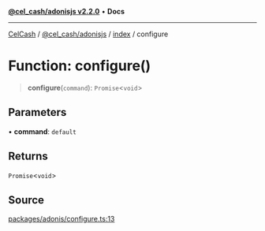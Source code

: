[**@cel_cash/adonisjs v2.2.0**](../../README.md) • **Docs**

***

[CelCash](../../../../packages.md) / [@cel\_cash/adonisjs](../../README.md) / [index](../README.md) / configure

# Function: configure()

> **configure**(`command`): `Promise`\<`void`\>

## Parameters

• **command**: `default`

## Returns

`Promise`\<`void`\>

## Source

[packages/adonis/configure.ts:13](https://github.com/Pyxlab/celcash/blob/f7cdc752c29f8a0dcef033e212602412d2050afc/packages/adonis/configure.ts#L13)
